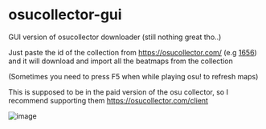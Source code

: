 # osucollector-gui
GUI version of osucollector downloader (still nothing great tho..)

Just paste the id of the collection from https://osucollector.com/ (e.g <a href="https://osucollector.com/collections/1656">1656</a>) and it will download and import all the beatmaps from the collection

(Sometimes you need to press F5 when while playing osu! to refresh maps)


This is supposed to be in the paid version of the osu collector, so I recommend supporting them
https://osucollector.com/client

![image](https://user-images.githubusercontent.com/67194087/142040195-69cde4be-88c6-48ff-99aa-10353158035c.png)
